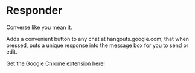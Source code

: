 # Responder
Converse like you mean it.

Adds a convenient button to any chat at hangouts.google.com, that when pressed, puts a unique response into the message box for you to send or edit.

[Get the Google Chrome extension here!](https://chrome.google.com/webstore/detail/responder/blnndeimfjnbdalncmnodigfiddpkbgj)
